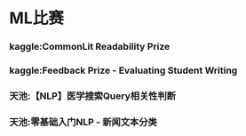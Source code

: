 # ML比赛

### kaggle:CommonLit Readability Prize

### kaggle:Feedback Prize - Evaluating Student Writing

### 天池:【NLP】医学搜索Query相关性判断

### 天池:零基础入门NLP - 新闻文本分类